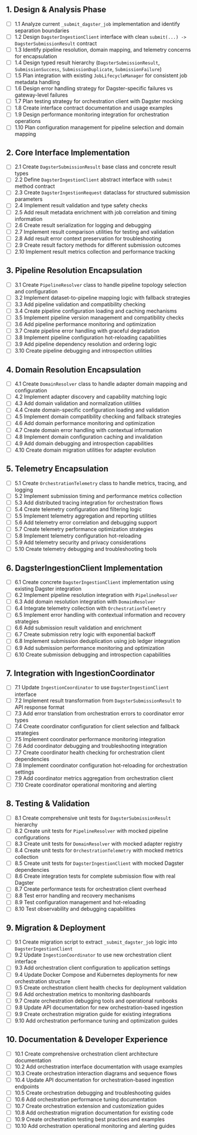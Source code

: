 ## 1. Design & Analysis Phase

- [ ] 1.1 Analyze current `_submit_dagster_job` implementation and identify separation boundaries
- [ ] 1.2 Design `DagsterIngestionClient` interface with clean `submit(...) -> DagsterSubmissionResult` contract
- [ ] 1.3 Identify pipeline resolution, domain mapping, and telemetry concerns for encapsulation
- [ ] 1.4 Design typed result hierarchy (`DagsterSubmissionResult`, `SubmissionSuccess`, `SubmissionDuplicate`, `SubmissionFailure`)
- [ ] 1.5 Plan integration with existing `JobLifecycleManager` for consistent job metadata handling
- [ ] 1.6 Design error handling strategy for Dagster-specific failures vs gateway-level failures
- [ ] 1.7 Plan testing strategy for orchestration client with Dagster mocking
- [ ] 1.8 Create interface contract documentation and usage examples
- [ ] 1.9 Design performance monitoring integration for orchestration operations
- [ ] 1.10 Plan configuration management for pipeline selection and domain mapping

## 2. Core Interface Implementation

- [ ] 2.1 Create `DagsterSubmissionResult` base class and concrete result types
- [ ] 2.2 Define `DagsterIngestionClient` abstract interface with `submit` method contract
- [ ] 2.3 Create `DagsterIngestionRequest` dataclass for structured submission parameters
- [ ] 2.4 Implement result validation and type safety checks
- [ ] 2.5 Add result metadata enrichment with job correlation and timing information
- [ ] 2.6 Create result serialization for logging and debugging
- [ ] 2.7 Implement result comparison utilities for testing and validation
- [ ] 2.8 Add result error context preservation for troubleshooting
- [ ] 2.9 Create result factory methods for different submission outcomes
- [ ] 2.10 Implement result metrics collection and performance tracking

## 3. Pipeline Resolution Encapsulation

- [ ] 3.1 Create `PipelineResolver` class to handle pipeline topology selection and configuration
- [ ] 3.2 Implement dataset-to-pipeline mapping logic with fallback strategies
- [ ] 3.3 Add pipeline validation and compatibility checking
- [ ] 3.4 Create pipeline configuration loading and caching mechanisms
- [ ] 3.5 Implement pipeline version management and compatibility checks
- [ ] 3.6 Add pipeline performance monitoring and optimization
- [ ] 3.7 Create pipeline error handling with graceful degradation
- [ ] 3.8 Implement pipeline configuration hot-reloading capabilities
- [ ] 3.9 Add pipeline dependency resolution and ordering logic
- [ ] 3.10 Create pipeline debugging and introspection utilities

## 4. Domain Resolution Encapsulation

- [ ] 4.1 Create `DomainResolver` class to handle adapter domain mapping and configuration
- [ ] 4.2 Implement adapter discovery and capability matching logic
- [ ] 4.3 Add domain validation and normalization utilities
- [ ] 4.4 Create domain-specific configuration loading and validation
- [ ] 4.5 Implement domain compatibility checking and fallback strategies
- [ ] 4.6 Add domain performance monitoring and optimization
- [ ] 4.7 Create domain error handling with contextual information
- [ ] 4.8 Implement domain configuration caching and invalidation
- [ ] 4.9 Add domain debugging and introspection capabilities
- [ ] 4.10 Create domain migration utilities for adapter evolution

## 5. Telemetry Encapsulation

- [ ] 5.1 Create `OrchestrationTelemetry` class to handle metrics, tracing, and logging
- [ ] 5.2 Implement submission timing and performance metrics collection
- [ ] 5.3 Add distributed tracing integration for orchestration flows
- [ ] 5.4 Create telemetry configuration and filtering logic
- [ ] 5.5 Implement telemetry aggregation and reporting utilities
- [ ] 5.6 Add telemetry error correlation and debugging support
- [ ] 5.7 Create telemetry performance optimization strategies
- [ ] 5.8 Implement telemetry configuration hot-reloading
- [ ] 5.9 Add telemetry security and privacy considerations
- [ ] 5.10 Create telemetry debugging and troubleshooting tools

## 6. DagsterIngestionClient Implementation

- [ ] 6.1 Create concrete `DagsterIngestionClient` implementation using existing Dagster integration
- [ ] 6.2 Implement pipeline resolution integration with `PipelineResolver`
- [ ] 6.3 Add domain resolution integration with `DomainResolver`
- [ ] 6.4 Integrate telemetry collection with `OrchestrationTelemetry`
- [ ] 6.5 Implement error handling with contextual information and recovery strategies
- [ ] 6.6 Add submission result validation and enrichment
- [ ] 6.7 Create submission retry logic with exponential backoff
- [ ] 6.8 Implement submission deduplication using job ledger integration
- [ ] 6.9 Add submission performance monitoring and optimization
- [ ] 6.10 Create submission debugging and introspection capabilities

## 7. Integration with IngestionCoordinator

- [ ] 7.1 Update `IngestionCoordinator` to use `DagsterIngestionClient` interface
- [ ] 7.2 Implement result transformation from `DagsterSubmissionResult` to API response format
- [ ] 7.3 Add error translation from orchestration errors to coordinator error types
- [ ] 7.4 Create coordinator configuration for client selection and fallback strategies
- [ ] 7.5 Implement coordinator performance monitoring integration
- [ ] 7.6 Add coordinator debugging and troubleshooting integration
- [ ] 7.7 Create coordinator health checking for orchestration client dependencies
- [ ] 7.8 Implement coordinator configuration hot-reloading for orchestration settings
- [ ] 7.9 Add coordinator metrics aggregation from orchestration client
- [ ] 7.10 Create coordinator operational monitoring and alerting

## 8. Testing & Validation

- [ ] 8.1 Create comprehensive unit tests for `DagsterSubmissionResult` hierarchy
- [ ] 8.2 Create unit tests for `PipelineResolver` with mocked pipeline configurations
- [ ] 8.3 Create unit tests for `DomainResolver` with mocked adapter registry
- [ ] 8.4 Create unit tests for `OrchestrationTelemetry` with mocked metrics collection
- [ ] 8.5 Create unit tests for `DagsterIngestionClient` with mocked Dagster dependencies
- [ ] 8.6 Create integration tests for complete submission flow with real Dagster
- [ ] 8.7 Create performance tests for orchestration client overhead
- [ ] 8.8 Test error handling and recovery mechanisms
- [ ] 8.9 Test configuration management and hot-reloading
- [ ] 8.10 Test observability and debugging capabilities

## 9. Migration & Deployment

- [ ] 9.1 Create migration script to extract `_submit_dagster_job` logic into `DagsterIngestionClient`
- [ ] 9.2 Update `IngestionCoordinator` to use new orchestration client interface
- [ ] 9.3 Add orchestration client configuration to application settings
- [ ] 9.4 Update Docker Compose and Kubernetes deployments for new orchestration structure
- [ ] 9.5 Create orchestration client health checks for deployment validation
- [ ] 9.6 Add orchestration metrics to monitoring dashboards
- [ ] 9.7 Create orchestration debugging tools and operational runbooks
- [ ] 9.8 Update API documentation for new orchestration-based ingestion
- [ ] 9.9 Create orchestration migration guide for existing integrations
- [ ] 9.10 Add orchestration performance tuning and optimization guides

## 10. Documentation & Developer Experience

- [ ] 10.1 Create comprehensive orchestration client architecture documentation
- [ ] 10.2 Add orchestration interface documentation with usage examples
- [ ] 10.3 Create orchestration interaction diagrams and sequence flows
- [ ] 10.4 Update API documentation for orchestration-based ingestion endpoints
- [ ] 10.5 Create orchestration debugging and troubleshooting guides
- [ ] 10.6 Add orchestration performance tuning documentation
- [ ] 10.7 Create orchestration extension and customization guides
- [ ] 10.8 Add orchestration migration documentation for existing code
- [ ] 10.9 Create orchestration testing best practices and examples
- [ ] 10.10 Add orchestration operational monitoring and alerting guides
